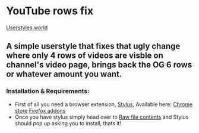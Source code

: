 # YouTube rows fix

[Userstyles.world](https://userstyles.world/style/11245/youtube-6-rows-in-channel-videos-page)

## A simple userstyle that fixes that ugly change where only 4 rows of videos are visble on channel's video page, brings back the OG 6 rows or whatever amount you want.

### Installation & Requirements:

* First of all you need a browser extension, [Stylus](https://github.com/openstyles/stylus), Available here: [Chrome store](https://chrome.google.com/webstore/detail/stylus/clngdbkpkpeebahjckkjfobafhncgmne) [Firefox addons](https://addons.mozilla.org/firefox/addon/styl-us/)
* Once you have stylus simply head over to [Raw file contents](https://raw.githubusercontent.com/Roki100/YouTube-rows-fix/main/rowsfix.user.css) and Stylus should pop up asking you to install, thats it!
